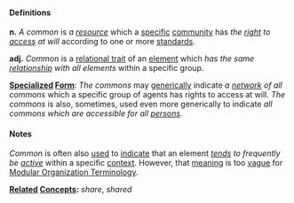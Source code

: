 #### Definitions

**n.**  *A common* is *a [resource](https://github.com/gcassel/Modular-Organization-Terminology/blob/master/terms/resource.md)* which a [specific](https://github.com/gcassel/Modular-Organization-Terminology/blob/master/terms/specific.md) [community](https://github.com/gcassel/Modular-Organization-Terminology/blob/master/terms/community.md) has *the [right](https://github.com/gcassel/Modular-Organization-Terminology/blob/master/terms/right.md) to [access](https://github.com/gcassel/Modular-Organization-Terminology/blob/master/terms/access.md) at will* according to one or more [standards](https://github.com/gcassel/Modular-Organization-Terminology/blob/master/terms/standard.md).
		
**adj.**  *Common* is a [relational trait](https://github.com/gcassel/Modular-Organization-Terminology/blob/master/compound-terms/relational-trait.md) of an [element](https://github.com/gcassel/Modular-Organization-Terminology/blob/master/terms/element.md) which *has the same [relationship](https://github.com/gcassel/Modular-Organization-Terminology/blob/master/terms/relate.md) with all elements* within a specific group.

**[Specialized](https://github.com/gcassel/Modular-Organization-Terminology/blob/master/terms/specialize.md) [Form](https://github.com/gcassel/Modular-Organization-Terminology/blob/master/terms/form.md)**:  *The commons* may [generically](https://github.com/gcassel/Modular-Organization-Terminology/blob/master/terms/generic.md) indicate *a [network](https://github.com/gcassel/Modular-Organization-Terminology/blob/master/terms/network.md) of all commons* which a specific group of agents has rights to access at will.   *The commons* is also, sometimes, used even more generically to indicate *all commons which are accessible for all [persons](https://github.com/gcassel/Modular-Organization-Terminology/blob/master/terms/person.md)*.
		
#### Notes

*Common* is often also [used](https://github.com/gcassel/Modular-Organization-Terminology/blob/master/terms/use.md) to [indicate](https://github.com/gcassel/Modular-Organization-Terminology/blob/master/terms/indicate.md) that an element *[tends](https://github.com/gcassel/Modular-Organization-Terminology/blob/master/terms/tend.md) to frequently be [active](https://github.com/gcassel/Modular-Organization-Terminology/blob/master/terms/active.md)* within a specific [context](https://github.com/gcassel/Modular-Organization-Terminology/blob/master/terms/context.md).  However, that [meaning](https://github.com/gcassel/Modular-Organization-Terminology/blob/master/terms/mean.md) is too [vague](https://github.com/gcassel/Modular-Organization-Terminology/blob/master/terms/vague.md) for [Modular Organization Terminology](https://github.com/gcassel/Modular-Organization-Terminology/).

**[Related](https://github.com/gcassel/Modular-Organization-Terminology/blob/master/terms/relationship.md) [Concepts](https://github.com/gcassel/Modular-Organization-Terminology/blob/master/terms/concept.md):** *share*, *shared*
